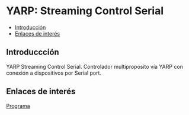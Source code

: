 # YARP: Streaming Control Serial

- [Introducción](#introducción)
- [Enlaces de interés](#enlaces-de-interés)

## Introduccción

YARP Streaming Control Serial. Controlador multipropósito vía YARP con conexión a dispositivos por Serial port.

## Enlaces de interés

[Programa](./programs)

